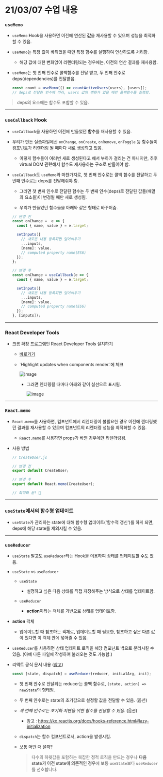 # 21/03/07 수업 내용
### `useMemo`

- `useMemo` Hook을 사용하면 이전에 연산된 **값**을 재사용할 수 있으며 성능을 최적화할 수 있음.

- `useMemo`는 특정 값이 바뀌었을 때만 특정 함수를 실행하여 연산하도록 처리함.

  - 해당 값에 대한 변화없이 리렌더링되는 경우에는, 이전의 연산 결과를 재사용함.

- `useMemo`는 첫 번째 인수로 콜백함수를 전달 받고, 두 번째 인수로 deps(dependencies)를 전달받음.

  ```js
  const count = useMemo(() => countActiveUsers(users), [users]);
  // deps로 전달한 인수에 따라, users 값의 변화가 있을 때만 콜백함수를 실행함.
  ```

> deps의 요소에는 함수도 포함할 수 있음.

___
### `useCallback` Hook

- `useCallback`을 사용하면 이전에 만들었던 **함수**를 재사용할 수 있음.

- 우리가 만든 실습파일에선 `onChange`, `onCreate`, `onRemove`, `onToggle` 등 함수들이 컴포넌트가 리렌더링 될 때마다 새로 생성되고 있음.

  - 이렇게 함수들이 여러번 새로 생성된다고 해서 부하가 걸리는 건 아니지만, 추후 virtual DOM 관련해서 함수도 재사용하는 구조로 만들어야 함.

- `useCallback`도 `useMemo`와 마찬가지로, 첫 번째 인수로는 콜백 함수를 전달하고 두 번째 인수로는 deps를 전달해줘야 함.

  - 그러면 첫 번째 인수로 전달된 함수는 두 번째 인수(deps)로 전달된 값들(배열의 요소들)이 변경될 때만 새로 생성됨.

  - 우리가 만들었던 함수들을 아래와 같은 형태로 바꾸어줌.

  ```js
  // 변경 전
  const onChange =  e => {
    const { name, value } = e.target;

    setInputs({
      // 새로운 내용 등록되면 덮어씌우기
      ...inputs,
      [name]: value,
      // computed property name(ES6)
    });
  };
  ```

  ```js
  // 변경 후
  const onChange = useCallback(e => {
    const { name, value } = e.target;

    setInputs({
      // 새로운 내용 등록되면 덮어씌우기
      ...inputs,
      [name]: value,
      // computed property name(ES6)
    });
  }, [inputs]);
  ```

___
### React Developer Tools

- 크롬 확장 프로그램인 React Developer Tools 설치하기

  - [바로가기](https://chrome.google.com/webstore/detail/react-developer-tools/fmkadmapgofadopljbjfkapdkoienihi/related?hl=ko)

  - 'Highlight updates when components render.'에 체크

    ![image](https://user-images.githubusercontent.com/54733637/110235526-d23b4b80-7f73-11eb-8079-4ae5e297eb3e.png)
    
    - 그러면 렌더링될 때마다 아래와 같이 실선으로 표시됨.

      ![image](https://user-images.githubusercontent.com/54733637/110235568-162e5080-7f74-11eb-831a-39aae16332ed.png)

___
### `React.memo`

- `React.memo`를 사용하면, 컴포넌트에서 리렌더링이 불필요한 경우 이전에 렌더링했던 결과를 재사용할 수 있으며 컴포넌트의 리렌더링 성능을 최적화할 수 있음.

  - `React.memo`를 사용하면 props가 바뀐 경우에만 리렌더링됨.

- 사용 방법

  ```js
  // CreateUser.js
  
  // 변경 전
  export default CreateUser;
  
  // 변경 후
  export default React.memo(CreateUser);

  // 최적화 끝! 🥞
  ```

___
### `useState`에서의 함수형 업데이트

- `useState`가 관리하는 state에 대해 함수형 업데이트('함수적 갱신')를 하게 되면, deps에 해당 state를 제외시킬 수 있음.

___
### `useReducer`

- `useState` 말고도 `useReducer`라는 Hook을 이용하여 상태를 업데이트할 수도 있음.

- `useState` vs `useReducer`

  - `useState`

    - 설정하고 싶은 다음 상태를 직접 지정해주는 방식으로 상태를 업데이트함.

  - `useReducer`

    - **action**이라는 객체를 기반으로 상태를 업데이트함.

- **action** 객체

  - 업데이트할 때 참조하는 객체로, 업데이트할 때 필요한, 참조하고 싶은 다른 값이 있다면 이 객체 안에 넣어줄 수 있음.

- `useReducer`를 사용하면 상태 업데이트 로직을 해당 컴포넌트 밖으로 분리시킬 수 있음. (아예 다른 파일에 작성하여 불러오는 것도 가능함.)

- 리액트 공식 문서 내용 ([참고](https://ko.reactjs.org/docs/hooks-reference.html#usereducer))

  ```js
  const [state, dispatch] = useReducer(reducer, initialArg, init);
  ```

  - 첫 번째 인수로 전달되는 reducer는 콜백 함수로, `(state, action) => newState`의 형태임.

  - 두 번째 인수로는 state의 초기값으로 설정할 값을 전달할 수 있음. (옵션)

  - *세 번째 인수로는 초기화 지연을 위한 함수를 전달할 수 있음.* (옵션)

    - 참고 : https://ko.reactjs.org/docs/hooks-reference.html#lazy-initialization

  - `dispatch`는 함수 컴포넌트로서, action을 발생시킴.

  - 보통 어떤 때 쓸까?

    > 다수의 하윗값을 포함하는 복잡한 정적 로직을 만드는 경우나 **다음 state가 이전 state에 의존적인 경우**에 보통 `useState`보다 `useReducer`를 선호합니다.
